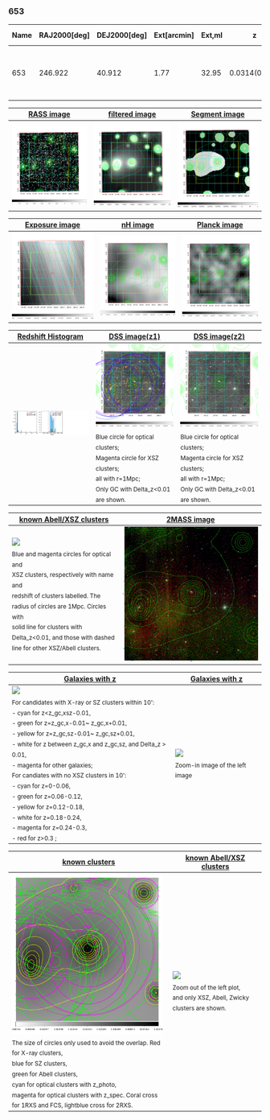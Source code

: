 <div STYLE="page-break-after: always;"></div>

### 653

|Name|RAJ2000[deg]|DEJ2000[deg] |Ext[arcmin]| Ext,ml | z | z_src| C|GC(XSZ,Delta_z<0.01)| GC(OPT,Delta_z<0.01)|GC| R_sig[arcmin] | R500[arcmin] | R500[Mpc]| CRsig[c/s] | CR500[c/s] |L500[1E44 erg/s]|F500[1E-12 erg/s/cm^2]| M500[1E14 Msun]|Tx[keV]|Cnt_sig|Beta|Rc[arcmin]|Comment|Alias|
|---|---|---|---|---|---|------|---|--------|---------|----------|---|---|---|---|---|---|---|---|---|---|---|---|---|---|
|653| 246.922| 40.912| 1.77| 32.95| 0.0314(0.005)| z1, z_xsz| B| L03, MCXC| A, N| A, C, F20, L03, MCXC, N, SPI, W| 25.255| 15.110| 0.569| 0.248(0.063)| 0.233(0.059)| 0.092(0.021)| 4.049(0.936)| 0.54(0.06)| 1.48(0.11)| 351.1| 0.525(-0.016+0.022)| 2.187(-0.315+0.412)| -| k168|

|[RASS image](../image/653/653_img.pdf)|[filtered image](../image/653/653_fil.pdf)|[Segment image](../image/653/653_seg.pdf)|
|-------------------|--------------------|-------------------|
| <img src="../image/653/653_img.png" width="300">  | <img src="../image/653/653_fil.png" width="300">   | <img src="../image/653/653_seg.png" width="300">  |

|[Exposure image](../image/653/653_mex.pdf)| [nH image](../image/653/653_nh.pdf)| [Planck image](../image/653/653_p.pdf)|
|-------------------|--------------------|-------------------|
|<img src="../image/653/653_mex.png" width="300">   | <img src="../image/653/653_nh.png" width="300">    | <img src="../image/653/653_p.png" width="300"> |

|[Redshift Histogram](../image/653/653_zg.pdf) | [DSS image(z1)](../image/653/653_dss_z1.pdf)      |  [DSS image(z2)](../image/653/653_dss_z2.pdf)    |
|-------------------|--------------------|-------------------|
|<img src="../image/653/653_zg.png" width="300"> |<img src="../image/653/653_dss_z1.png" width="300"> <sub><br>Blue circle for optical clusters; <br>Magenta circle for XSZ clusters; <br>all with r=1Mpc; <br>Only GC with Delta_z<0.01 are shown. </sub>| <img src="../image/653/653_dss_z2.png" width="300"><sub><br>Blue circle for optical clusters; <br>Magenta circle for XSZ clusters; <br>all with r=1Mpc; <br>Only GC with Delta_z<0.01 are shown. </sub> |

|[known Abell/XSZ clusters](../image/653/653_m.pdf) | [2MASS image](../image/653/653_2mass.pdf)      |
|-------------------|-------------------|
|<img src=../image/653/653_m.png width="300"> <br><sub>Blue and magenta circles for optical and <br>XSZ clusters, respectively with name and <br>redshift of clusters labelled. The <br>radius of circles are 1Mpc. Circles with <br>solid line for clusters with <br>Delta_z<0.01, and those with dashed <br>line for other XSZ/Abell clusters.        </sub>|<img src="../image/653/653_2mass.png" width="300">  |

|[Galaxies with z](../image/653/653_opt_ned.pdf) |[Galaxies with z](../image/653/653_opt_ned_zoom.pdf) |
|-------------------|-------------------|
| <img src=../image/653/653_opt_ned.png width="300"> <br><sub> For candidates with X-ray or SZ clusters within 10': <br> - cyan for z<z_gc,xsz-0.01, <br> - green for z=z_gc,x-0.01~ z_gc,x+0.01, <br> - yellow for z=z_gc,sz-0.01~ z_gc,sz+0.01, <br> - white for z between z_gc,x and z_gc,sz, and Delta_z > 0.01, <br> - magenta for other galaxies; <br>For candiates with no XSZ clusters in 10': <br> - cyan for z=0-0.06, <br> - green for z=0.06-0.12, <br> - yellow for z=0.12-0.18, <br> - white for z=0.18-0.24, <br> - magenta for z=0.24-0.3, <br> - red for z>0.3 ;  </sub>|<img src=../image/653/653_opt_ned_zoom.png width="300">  <br><sub> Zoom-in image of the left image</sub>|

|[known clusters](../image/653/653_gc.pdf) |[known Abell/XSZ clusters](../image/653/653_gc_large.pdf) |
|-------------------|-------------------|
| <img src=../image/653/653_gc.png width="300"> <br><sub> The size of circles only used to avoid the overlap. Red for X-ray clusters, <br> blue for SZ clusters, <br> green for Abell clusters, <br> cyan for optical clusters with z_photo, <br> magenta for optical clusters with z_spec. Coral cross for 1RXS and FCS, lightblue cross for 2RXS. </sub>|<img src=../image/653/653_gc_large.png width="300"> <br><sub> Zoom out of the left plot, <br> and only XSZ, Abell, Zwicky clusters are shown. </sub> |



